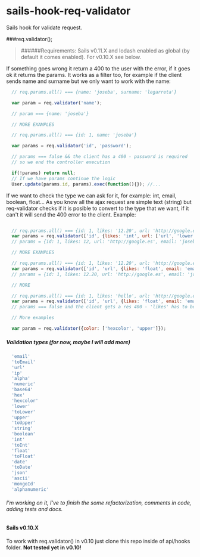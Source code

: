 # sails-hook-req-validator

Sails hook for validate request.

###req.validator();

> ######Requirements: 
Sails v0.11.X and lodash enabled as global (by default it comes enabled). For v0.10.X see below.

If something goes wrong it return a 400 to the user with the error, if it goes ok it returns the params. It works as a filter too, for example if the client sends name and surname but we only want to work with the name:

```javascript
  // req.params.all() === {name: 'joseba', surname: 'legarreta'}

  var param = req.validator('name');

  // param === {name: 'joseba'}

  // MORE EXAMPLES

  // req.params.all() === {id: 1, name: 'joseba'}

  var params = req.validator('id', 'password');

  // params === false && the client has a 400 - password is required
  // so we end the controller execution

  if(!params) return null;
  // If we have params continue the logic
  User.update(params.id, params).exec(function(){}); //...

```

If we want to check the type we can ask for it, for example: int, email, boolean, float... As you know all the ajax request are simple text (string) but req-validator checks if it is posible to convert to the type that we want, if it can't it will send the 400 error to the client. Example:

```javascript

  // req.params.all() === {id: 1, likes: '12.20', url: 'http://google.es', email: 'JOSEBA@gMaiL.com'}
  var params = req.validator(['id', {likes: 'int', url: ['url', 'lower'], email: 'email'}]);
  // params = {id: 1, likes: 12, url: 'http://google.es', email: 'joseba@gmail.com'}

  // MORE EXAMPLES

  // req.params.all() === {id: 1, likes: '12.20', url: 'http://google.es', email: 'JOSEBA@gMaiL.com'}
  var params = req.validator(['id', 'url', {likes: 'float', email: 'email'}]);
  // params = {id: 1, likes: 12.20, url: 'http://google.es', email: 'joseba@gmail.com'}

  // MORE

  // req.params.all() === {id: 1, likes: 'hello', url: 'http://google.es', email: 'JOSEBA@gMaiL.com'}
  var params = req.validator(['id', 'url', {likes: 'float', email: 'email'}]);
  // params === false and the client gets a res 400 - 'likes' has to be a float

  // More examples

  var param = req.validator({color: ['hexcolor', 'upper']});

```

##### Validation types (for now, maybe I will add more)

```javascript  
  'email'
  'toEmail'
  'url'
  'ip'
  'alpha'
  'numeric'
  'base64'
  'hex'
  'hexcolor'
  'lower'
  'toLower'
  'upper'
  'toUpper'
  'string'
  'boolean'
  'int'
  'toInt'
  'float'
  'toFloat'
  'date'
  'toDate'
  'json'
  'ascii'
  'mongoId'
  'alphanumeric'
```

###### I'm working on it, I've to finish the some refactorization, comments in code, adding tests and docs.

#### Sails v0.10.X

To work with req.validator() in v0.10 just clone this repo inside of api/hooks folder. <b>Not tested yet in v0.10!</b>

